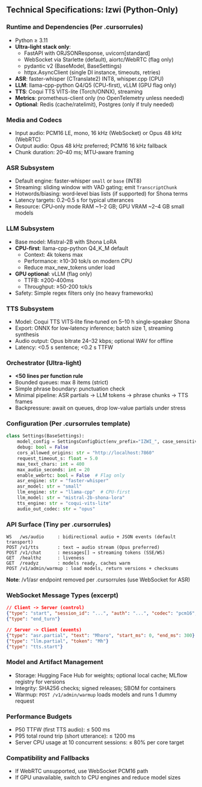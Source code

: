 ## Technical Specifications: Izwi (Python‑Only)

### Runtime and Dependencies (Per .cursorrules)

- Python ≥ 3.11
- **Ultra-light stack only**:
  - FastAPI with ORJSONResponse, uvicorn[standard]
  - WebSocket via Starlette (default), aiortc/WebRTC (flag only)
  - pydantic v2 (BaseModel, BaseSettings)
  - httpx.AsyncClient (single DI instance, timeouts, retries)
- **ASR**: faster-whisper (CTranslate2) INT8, whisper.cpp (CPU)
- **LLM**: llama-cpp-python Q4/Q5 (CPU-first), vLLM (GPU flag only)
- **TTS**: Coqui TTS VITS-lite (Torch/ONNX), streaming
- **Metrics**: prometheus-client only (no OpenTelemetry unless needed)
- **Optional**: Redis (cache/ratelimit), Postgres (only if truly needed)

### Media and Codecs

- Input audio: PCM16 LE, mono, 16 kHz (WebSocket) or Opus 48 kHz (WebRTC)
- Output audio: Opus 48 kHz preferred; PCM16 16 kHz fallback
- Chunk duration: 20–40 ms; MTU‑aware framing

### ASR Subsystem

- Default engine: faster‑whisper `small` or `base` (INT8)
- Streaming: sliding window with VAD gating; emit `TranscriptChunk`
- Hotwords/biasing: word‑level bias lists (if supported) for Shona terms
- Latency targets: 0.2–0.5 s for typical utterances
- Resource: CPU‑only mode RAM ~1–2 GB; GPU VRAM ~2–4 GB small models

### LLM Subsystem

- Base model: Mistral-2B with Shona LoRA
- **CPU-first**: llama-cpp-python Q4_K_M default
  - Context: 4k tokens max
  - Performance: ≥10-30 tok/s on modern CPU
  - Reduce max_new_tokens under load
- **GPU optional**: vLLM (flag only)
  - TTFB: ≤200-400ms
  - Throughput: ≥50-200 tok/s
- Safety: Simple regex filters only (no heavy frameworks)

### TTS Subsystem

- Model: Coqui TTS VITS‑lite fine‑tuned on 5–10 h single‑speaker Shona
- Export: ONNX for low‑latency inference; batch size 1, streaming synthesis
- Audio output: Opus bitrate 24–32 kbps; optional WAV for offline
- Latency: <0.5 s sentence; <0.2 s TTFW

### Orchestrator (Ultra-light)

- **<50 lines per function rule**
- Bounded queues: max 8 items (strict)
- Simple phrase boundary: punctuation check
- Minimal pipeline: ASR partials → LLM tokens → phrase chunks → TTS frames
- Backpressure: await on queues, drop low-value partials under stress

### Configuration (Per .cursorrules template)

```python
class Settings(BaseSettings):
    model_config = SettingsConfigDict(env_prefix="IZWI_", case_sensitive=False)
    debug: bool = False
    cors_allowed_origins: str = "http://localhost:7860"
    request_timeout_s: float = 5.0
    max_text_chars: int = 400
    max_audio_seconds: int = 20
    enable_webrtc: bool = False  # Flag only
    asr_engine: str = "faster-whisper"
    asr_model: str = "small"
    llm_engine: str = "llama-cpp"  # CPU-first
    llm_model: str = "mistral-2b-shona-lora"
    tts_engine: str = "coqui-vits-lite"
    audio_out_codec: str = "opus"
```

### API Surface (Tiny per .cursorrules)

```
WS   /ws/audio     : bidirectional audio + JSON events (default transport)
POST /v1/tts       : text → audio stream (Opus preferred)
POST /v1/chat      : messages[] → streaming tokens (SSE/WS)
GET  /healthz      : liveness
GET  /readyz       : models ready, caches warm
POST /v1/admin/warmup : load models, return versions + checksums
```

**Note**: /v1/asr endpoint removed per .cursorrules (use WebSocket for ASR)

### WebSocket Message Types (excerpt)

```json
// Client -> Server (control)
{"type": "start", "session_id": "...", "auth": "...", "codec": "pcm16", "sample_rate": 16000}
{"type": "end_turn"}

// Server -> Client (events)
{"type": "asr.partial", "text": "Mhoro", "start_ms": 0, "end_ms": 300}
{"type": "llm.partial", "token": "Mh"}
{"type": "tts.start"}
```

### Model and Artifact Management

- Storage: Hugging Face Hub for weights; optional local cache; MLflow registry for versions
- Integrity: SHA256 checks; signed releases; SBOM for containers
- Warmup: `POST /v1/admin/warmup` loads models and runs 1 dummy request

### Performance Budgets

- P50 TTFW (first TTS audio): ≤ 500 ms
- P95 total round trip (short utterance): ≤ 1200 ms
- Server CPU usage at 10 concurrent sessions: ≤ 80% per core target

### Compatibility and Fallbacks

- If WebRTC unsupported, use WebSocket PCM16 path
- If GPU unavailable, switch to CPU engines and reduce model sizes


